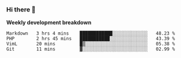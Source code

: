 ### Hi there 👋


**Weekly development breakdown**

<!--START_SECTION:waka-->
```text
Markdown   3 hrs 4 mins    ████████████░░░░░░░░░░░░░   48.23 % 
PHP        2 hrs 45 mins   ███████████░░░░░░░░░░░░░░   43.39 % 
VimL       20 mins         █▒░░░░░░░░░░░░░░░░░░░░░░░   05.38 % 
Git        11 mins         ▓░░░░░░░░░░░░░░░░░░░░░░░░   02.99 % 
```
<!--END_SECTION:waka-->
